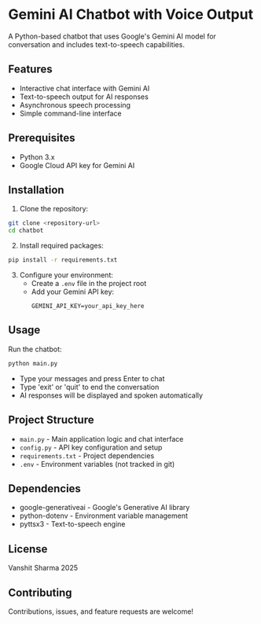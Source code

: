 # Gemini AI Chatbot with Voice Output

A Python-based chatbot that uses Google's Gemini AI model for conversation and includes text-to-speech capabilities.

## Features

- Interactive chat interface with Gemini AI
- Text-to-speech output for AI responses
- Asynchronous speech processing
- Simple command-line interface

## Prerequisites

- Python 3.x
- Google Cloud API key for Gemini AI

## Installation

1. Clone the repository:
```bash
git clone <repository-url>
cd chatbot
```

2. Install required packages:
```bash
pip install -r requirements.txt
```

3. Configure your environment:
   - Create a `.env` file in the project root
   - Add your Gemini API key:
     ```
     GEMINI_API_KEY=your_api_key_here
     ```

## Usage

Run the chatbot:
```bash
python main.py
```

- Type your messages and press Enter to chat
- Type 'exit' or 'quit' to end the conversation
- AI responses will be displayed and spoken automatically

## Project Structure

- `main.py` - Main application logic and chat interface
- `config.py` - API key configuration and setup
- `requirements.txt` - Project dependencies
- `.env` - Environment variables (not tracked in git)

## Dependencies

- google-generativeai - Google's Generative AI library
- python-dotenv - Environment variable management
- pyttsx3 - Text-to-speech engine

## License

 Vanshit Sharma 2025

## Contributing

Contributions, issues, and feature requests are welcome!